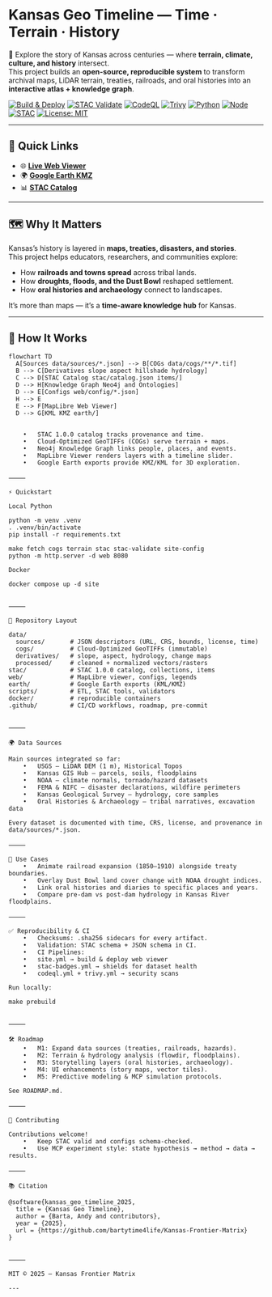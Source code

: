 # Kansas Geo Timeline — **Time · Terrain · History**

🌾 Explore the story of Kansas across centuries — where **terrain, climate, culture, and history** intersect.  
This project builds an **open-source, reproducible system** to transform archival maps, LiDAR terrain, treaties, railroads, and oral histories into an **interactive atlas + knowledge graph**.  

[![Build & Deploy](https://github.com/bartytime4life/Kansas-Frontier-Matrix/actions/workflows/site.yml/badge.svg)](https://github.com/bartytime4life/Kansas-Frontier-Matrix/actions/workflows/site.yml)
[![STAC Validate](https://github.com/bartytime4life/Kansas-Frontier-Matrix/actions/workflows/stac-badges.yml/badge.svg)](stac/catalog.json)
[![CodeQL](https://github.com/bartytime4life/Kansas-Frontier-Matrix/actions/workflows/codeql.yml/badge.svg)](…)
[![Trivy](https://github.com/bartytime4life/Kansas-Frontier-Matrix/actions/workflows/trivy.yml/badge.svg)](…)
[![Python](https://img.shields.io/badge/python-3.10+-blue.svg)](pyproject.toml)
[![Node](https://img.shields.io/badge/node-18+-green.svg)](package.json)
[![STAC](https://img.shields.io/badge/STAC-1.0.0-0A7BBB.svg)](stac/catalog.json)
[![License: MIT](https://img.shields.io/badge/license-MIT-blue.svg)](LICENSE)

---

## 🚀 Quick Links

- 🌐 **[Live Web Viewer](https://bartytime4life.github.io/Kansas-Frontier-Matrix/web/)**  
- 🌍 **[Google Earth KMZ](earth/Kansas_Terrain.kmz)**  
- 📊 **[STAC Catalog](stac/catalog.json)**  

---

## 🗺 Why It Matters

Kansas’s history is layered in **maps, treaties, disasters, and stories**.  
This project helps educators, researchers, and communities explore:

- How **railroads and towns spread** across tribal lands.  
- How **droughts, floods, and the Dust Bowl** reshaped settlement.  
- How **oral histories and archaeology** connect to landscapes.  

It’s more than maps — it’s a **time-aware knowledge hub** for Kansas.

---

## 🔧 How It Works

```mermaid
flowchart TD
  A[Sources data/sources/*.json] --> B[COGs data/cogs/**/*.tif]
  B --> C[Derivatives slope aspect hillshade hydrology]
  C --> D[STAC Catalog stac/catalog.json items/]
  D --> H[Knowledge Graph Neo4j and Ontologies]
  D --> E[Configs web/config/*.json]
  H --> E
  E --> F[MapLibre Web Viewer]
  D --> G[KML KMZ earth/]


	•	STAC 1.0.0 catalog tracks provenance and time.
	•	Cloud-Optimized GeoTIFFs (COGs) serve terrain + maps.
	•	Neo4j Knowledge Graph links people, places, and events.
	•	MapLibre Viewer renders layers with a timeline slider.
	•	Google Earth exports provide KMZ/KML for 3D exploration.

⸻

⚡ Quickstart

Local Python

python -m venv .venv
. .venv/bin/activate
pip install -r requirements.txt

make fetch cogs terrain stac stac-validate site-config
python -m http.server -d web 8080

Docker

docker compose up -d site


⸻

📂 Repository Layout

data/
  sources/       # JSON descriptors (URL, CRS, bounds, license, time)
  cogs/          # Cloud-Optimized GeoTIFFs (immutable)
  derivatives/   # slope, aspect, hydrology, change maps
  processed/     # cleaned + normalized vectors/rasters
stac/            # STAC 1.0.0 catalog, collections, items
web/             # MapLibre viewer, configs, legends
earth/           # Google Earth exports (KML/KMZ)
scripts/         # ETL, STAC tools, validators
docker/          # reproducible containers
.github/         # CI/CD workflows, roadmap, pre-commit


⸻

🌍 Data Sources

Main sources integrated so far:
	•	USGS — LiDAR DEM (1 m), Historical Topos
	•	Kansas GIS Hub — parcels, soils, floodplains
	•	NOAA — climate normals, tornado/hazard datasets
	•	FEMA & NIFC — disaster declarations, wildfire perimeters
	•	Kansas Geological Survey — hydrology, core samples
	•	Oral Histories & Archaeology — tribal narratives, excavation data

Every dataset is documented with time, CRS, license, and provenance in data/sources/*.json.

⸻

🎯 Use Cases
	•	Animate railroad expansion (1850–1910) alongside treaty boundaries.
	•	Overlay Dust Bowl land cover change with NOAA drought indices.
	•	Link oral histories and diaries to specific places and years.
	•	Compare pre-dam vs post-dam hydrology in Kansas River floodplains.

⸻

✅ Reproducibility & CI
	•	Checksums: .sha256 sidecars for every artifact.
	•	Validation: STAC schema + JSON schema in CI.
	•	CI Pipelines:
	•	site.yml → build & deploy web viewer
	•	stac-badges.yml → shields for dataset health
	•	codeql.yml + trivy.yml → security scans

Run locally:

make prebuild


⸻

🛠 Roadmap
	•	M1: Expand data sources (treaties, railroads, hazards).
	•	M2: Terrain & hydrology analysis (flowdir, floodplains).
	•	M3: Storytelling layers (oral histories, archaeology).
	•	M4: UI enhancements (story maps, vector tiles).
	•	M5: Predictive modeling & MCP simulation protocols.

See ROADMAP.md.

⸻

🤝 Contributing

Contributions welcome!
	•	Keep STAC valid and configs schema-checked.
	•	Use MCP experiment style: state hypothesis → method → data → results.

⸻

📚 Citation

@software{kansas_geo_timeline_2025,
  title = {Kansas Geo Timeline},
  author = {Barta, Andy and contributors},
  year = {2025},
  url = {https://github.com/bartytime4life/Kansas-Frontier-Matrix}
}


⸻

MIT © 2025 — Kansas Frontier Matrix

---

